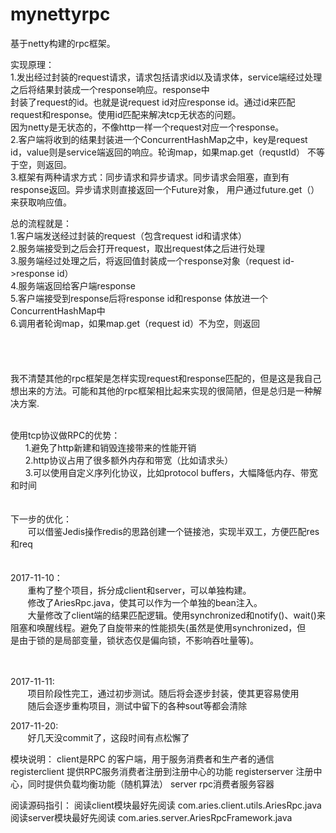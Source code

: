 # mynettyrpc

基于netty构建的rpc框架。

实现原理：</br>
        1.发出经过封装的request请求，请求包括请求id以及请求体，service端经过处理之后将结果封装成一个response响应。response中</br>
        封装了request的id。也就是说request id对应response id。通过id来匹配request和response。使用id匹配来解决tcp无状态的问题。</br>
        因为netty是无状态的，不像http一样一个request对应一个response。</br>
        2.客户端将收到的结果封装进一个ConcurrentHashMap之中，key是request id，value则是service端返回的响应。轮询map，如果map.get（requstId）
        不等于空，则返回。</br>
        3.框架有两种请求方式：同步请求和异步请求。同步请求会阻塞，直到有response返回。异步请求则直接返回一个Future<RpcResponse>对象，
        用户通过future.get（）来获取响应值。</br>
 
 
总的流程就是：</br>
          1.客户端发送经过封装的request（包含request id和请求体）</br>
          2.服务端接受到之后会打开request，取出request体之后进行处理</br>
          3.服务端经过处理之后，将返回值封装成一个response对象（request id->response id）</br>
          4.服务端返回给客户端response</br>
          5.客户端接受到response后将response id和response 体放进一个ConcurrentHashMap中</br>
          6.调用者轮询map，如果map.get（request id）不为空，则返回</br>
 </br>         
 </br>         
我不清楚其他的rpc框架是怎样实现request和response匹配的，但是这是我自己想出来的方法。可能和其他的rpc框架相比起来实现的很简陋，但是总归是一种解决方案.</br>

</br>
使用tcp协议做RPC的优势：</br>
        1.避免了http新建和销毁连接带来的性能开销</br>
        2.http协议占用了很多额外内存和带宽（比如请求头）</br>
        3.可以使用自定义序列化协议，比如protocol buffers，大幅降低内存、带宽和时间</br>
        </br>
        </br>
下一步的优化：</br>
        可以借鉴Jedis操作redis的思路创建一个链接池，实现半双工，方便匹配res 和req</br>
        </br>
        </br>
2017-11-10：</br>
        重构了整个项目，拆分成client和server，可以单独构建。</br>
        修改了AriesRpc.java，使其可以作为一个单独的bean注入。</br>
        大量修改了client端的结果匹配逻辑。使用synchronized和notify()、wait()来阻塞和唤醒线程。避免了自旋带来的性能损失(虽然是使用synchronized，但         是由于锁的是局部变量，锁状态仅是偏向锁，不影响吞吐量等)。</br>
        
        </br></br>
        
        
2017-11-11:</br>
        项目阶段性完工，通过初步测试。随后将会逐步封装，使其更容易使用</br>
        随后会逐步重构项目，测试中留下的各种sout等都会清除</br>


2017-11-20:</br> 
        好几天没commit了，这段时间有点松懈了
 
 



模块说明：
    client是RPC 的客户端，用于服务消费者和生产者的通信
    registerclient 提供RPC服务消费者注册到注册中心的功能
    registerserver 注册中心，同时提供负载均衡功能（随机算法）
    server rpc消费者服务容器
    
阅读源码指引：
    阅读client模块最好先阅读 com.aries.client.utils.AriesRpc.java
    阅读server模块最好先阅读 com.aries.server.AriesRpcFramework.java